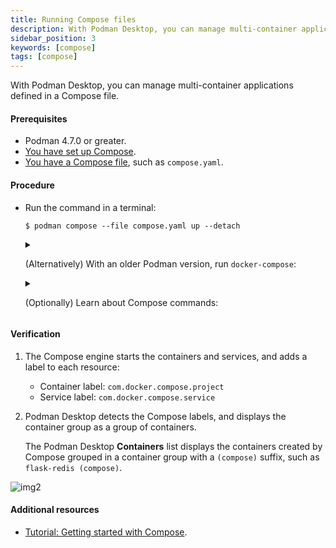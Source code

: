 ```yaml
---
title: Running Compose files
description: With Podman Desktop, you can manage multi-container applications defined in Compose files.
sidebar_position: 3
keywords: [compose]
tags: [compose]
---
```


With Podman Desktop, you can manage multi-container applications defined in a Compose file.

#### Prerequisites

- Podman 4.7.0 or greater.
- [You have set up Compose](/docs/compose/setting-up-compose).
- [You have a Compose file](https://github.com/compose-spec/compose-spec/blob/master/spec.md#compose-file), such as `compose.yaml`.

#### Procedure

- Run the command in a terminal:

  ```shell-session
  $ podman compose --file compose.yaml up --detach
  ```

  <details>
  <summary>

  (Alternatively) With an older Podman version, run `docker-compose`:

  </summary>
  1. [Set the DOCKER_HOST variable](/docs/migrating-from-docker/using-the-docker_host-environment-variable).
  1. Run `docker-compose` rather than `podman compose`:

     ```shell-session
     $ docker-compose --file compose.yaml up --detach
     ```

  </details>

  <details>
  <summary>

  (Optionally) Learn about Compose commands:

  </summary>

  ```shell-session
  $ podman compose --help
  ```

  </details>

#### Verification

1. The Compose engine starts the containers and services, and adds a label to each resource:
   - Container label: `com.docker.compose.project`
   - Service label: `com.docker.compose.service`

1. Podman Desktop detects the Compose labels, and displays the container group as a group of containers.

   The Podman Desktop **<Icon icon="fa-solid fa-cube" size="lg" /> Containers** list displays the containers created by Compose grouped in a container group with a `(compose)` suffix, such as `flask-redis (compose)`.

![img2](img/compose-in-containers-view.png)

#### Additional resources

- [Tutorial: Getting started with Compose](/tutorial/getting-started-with-compose).
